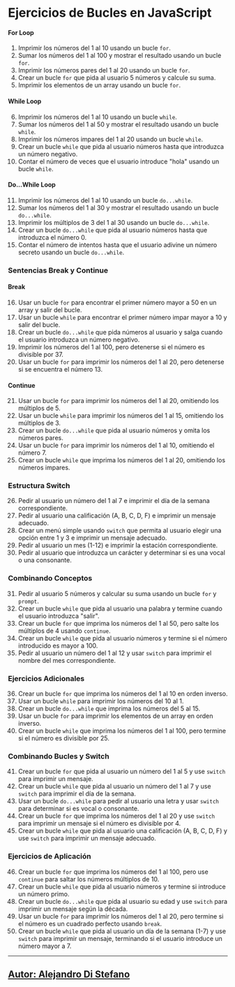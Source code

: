 # Ejercicios de Bucles en JavaScript

#### For Loop

1. Imprimir los números del 1 al 10 usando un bucle `for`.
2. Sumar los números del 1 al 100 y mostrar el resultado usando un bucle `for`.
3. Imprimir los números pares del 1 al 20 usando un bucle `for`.
4. Crear un bucle `for` que pida al usuario 5 números y calcule su suma.
5. Imprimir los elementos de un array usando un bucle `for`.

#### While Loop

6. Imprimir los números del 1 al 10 usando un bucle `while`.
7. Sumar los números del 1 al 50 y mostrar el resultado usando un bucle `while`.
8. Imprimir los números impares del 1 al 20 usando un bucle `while`.
9. Crear un bucle `while` que pida al usuario números hasta que introduzca un número negativo.
10. Contar el número de veces que el usuario introduce "hola" usando un bucle `while`.

#### Do...While Loop

11. Imprimir los números del 1 al 10 usando un bucle `do...while`.
12. Sumar los números del 1 al 30 y mostrar el resultado usando un bucle `do...while`.
13. Imprimir los múltiplos de 3 del 1 al 30 usando un bucle `do...while`.
14. Crear un bucle `do...while` que pida al usuario números hasta que introduzca el número 0.
15. Contar el número de intentos hasta que el usuario adivine un número secreto usando un bucle `do...while`.

### Sentencias Break y Continue

#### Break

16. Usar un bucle `for` para encontrar el primer número mayor a 50 en un array y salir del bucle.
17. Usar un bucle `while` para encontrar el primer número impar mayor a 10 y salir del bucle.
18. Crear un bucle `do...while` que pida números al usuario y salga cuando el usuario introduzca un número negativo.
19. Imprimir los números del 1 al 100, pero detenerse si el número es divisible por 37.
20. Usar un bucle `for` para imprimir los números del 1 al 20, pero detenerse si se encuentra el número 13.

#### Continue

21. Usar un bucle `for` para imprimir los números del 1 al 20, omitiendo los múltiplos de 5.
22. Usar un bucle `while` para imprimir los números del 1 al 15, omitiendo los múltiplos de 3.
23. Crear un bucle `do...while` que pida al usuario números y omita los números pares.
24. Usar un bucle `for` para imprimir los números del 1 al 10, omitiendo el número 7.
25. Crear un bucle `while` que imprima los números del 1 al 20, omitiendo los números impares.

### Estructura Switch

26. Pedir al usuario un número del 1 al 7 e imprimir el día de la semana correspondiente.
27. Pedir al usuario una calificación (A, B, C, D, F) e imprimir un mensaje adecuado.
28. Crear un menú simple usando `switch` que permita al usuario elegir una opción entre 1 y 3 e imprimir un mensaje adecuado.
29. Pedir al usuario un mes (1-12) e imprimir la estación correspondiente.
30. Pedir al usuario que introduzca un carácter y determinar si es una vocal o una consonante.

### Combinando Conceptos

31. Pedir al usuario 5 números y calcular su suma usando un bucle `for` y `prompt`.
32. Crear un bucle `while` que pida al usuario una palabra y termine cuando el usuario introduzca "salir".
33. Crear un bucle `for` que imprima los números del 1 al 50, pero salte los múltiplos de 4 usando `continue`.
34. Crear un bucle `while` que pida al usuario números y termine si el número introducido es mayor a 100.
35. Pedir al usuario un número del 1 al 12 y usar `switch` para imprimir el nombre del mes correspondiente.

### Ejercicios Adicionales

36. Crear un bucle `for` que imprima los números del 1 al 10 en orden inverso.
37. Usar un bucle `while` para imprimir los números del 10 al 1.
38. Crear un bucle `do...while` que imprima los números del 5 al 15.
39. Usar un bucle `for` para imprimir los elementos de un array en orden inverso.
40. Crear un bucle `while` que imprima los números del 1 al 100, pero termine si el número es divisible por 25.

### Combinando Bucles y Switch

41. Crear un bucle `for` que pida al usuario un número del 1 al 5 y use `switch` para imprimir un mensaje.
42. Crear un bucle `while` que pida al usuario un número del 1 al 7 y use `switch` para imprimir el día de la semana.
43. Usar un bucle `do...while` para pedir al usuario una letra y usar `switch` para determinar si es vocal o consonante.
44. Crear un bucle `for` que imprima los números del 1 al 20 y use `switch` para imprimir un mensaje si el número es divisible por 4.
45. Crear un bucle `while` que pida al usuario una calificación (A, B, C, D, F) y use `switch` para imprimir un mensaje adecuado.

### Ejercicios de Aplicación

46. Crear un bucle `for` que imprima los números del 1 al 100, pero use `continue` para saltar los números múltiplos de 10.
47. Crear un bucle `while` que pida al usuario números y termine si introduce un número primo.
48. Crear un bucle `do...while` que pida al usuario su edad y use `switch` para imprimir un mensaje según la década.
49. Usar un bucle `for` para imprimir los números del 1 al 20, pero termine si el número es un cuadrado perfecto usando `break`.
50. Crear un bucle `while` que pida al usuario un día de la semana (1-7) y use `switch` para imprimir un mensaje, terminando si el usuario introduce un número mayor a 7.





---

## [Autor: Alejandro Di Stefano](https://github.com/Drako01)